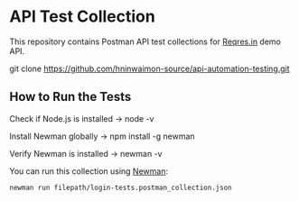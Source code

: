 # API Test Collection

This repository contains Postman API test collections for [Reqres.in](https://reqres.in) demo API.

git clone https://github.com/hninwaimon-source/api-automation-testing.git

## How to Run the Tests

Check if Node.js is installed ->
node -v

Install Newman globally ->
npm install -g newman

Verify Newman is installed ->
newman -v

You can run this collection using [Newman](https://www.npmjs.com/package/newman):

```bash
newman run filepath/login-tests.postman_collection.json

